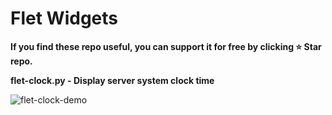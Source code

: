 # Flet Widgets

**If you find these repo useful, you can support it for free by clicking ⭐ Star repo.**

**flet-clock.py - Display server system clock time**

![flet-clock-demo](https://user-images.githubusercontent.com/11970940/191777334-7e8f202b-faf6-4000-836b-46de4828726a.gif)
